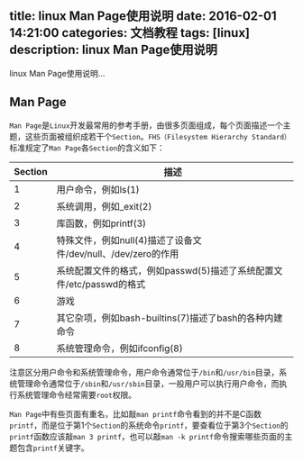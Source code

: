 title: linux Man Page使用说明
date: 2016-02-01 14:21:00
categories: 文档教程
tags: [linux]
description: linux Man Page使用说明
---

linux Man Page使用说明...

<!--more-->

## Man Page

`Man Page`是`Linux`开发最常用的参考手册，由很多页面组成，每个页面描述一个主题，这些页面被组织成若干个`Section`。`FHS（Filesystem Hierarchy Standard）`标准规定了`Man Page`各`Section`的含义如下：

| Section |                     描述                                            |
|---------|---------------------------------------------------------------------|
| 1       | 用户命令，例如ls(1)                                                 |
| 2       | 系统调用，例如_exit(2)                                              |
| 3       | 库函数，例如printf(3)                                               |
| 4       | 特殊文件，例如null(4)描述了设备文件/dev/null、/dev/zero的作用       |
| 5       | 系统配置文件的格式，例如passwd(5)描述了系统配置文件/etc/passwd的格式|
| 6       | 游戏                                                                |
| 7       | 其它杂项，例如bash-builtins(7)描述了bash的各种内建命令              |
| 8       | 系统管理命令，例如ifconfig(8)                                       |

注意区分用户命令和系统管理命令，用户命令通常位于`/bin`和`/usr/bin`目录，系统管理命令通常位于`/sbin`和`/usr/sbin`目录，一般用户可以执行用户命令，而执行系统管理命令经常需要`root`权限。

`Man Page`中有些页面有重名，比如敲`man printf`命令看到的并不是C函数`printf`，而是位于第1个`Section`的系统命令`printf`，要查看位于第3个`Section`的`printf`函数应该敲`man 3 printf`，也可以敲`man -k printf`命令搜索哪些页面的主题包含`printf`关键字。